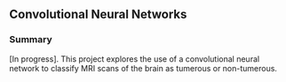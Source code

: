 ## Convolutional Neural Networks ##

### Summary ###

\[In progress\]. This project explores the use of a convolutional neural network to classify MRI scans of the brain as tumerous or non-tumerous. 
